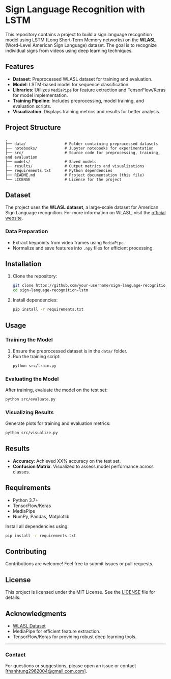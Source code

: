# Sign Language Recognition with LSTM

This repository contains a project to build a sign language recognition model using LSTM (Long Short-Term Memory networks) on the **WLASL** (Word-Level American Sign Language) dataset. The goal is to recognize individual signs from videos using deep learning techniques.

## Features
- **Dataset**: Preprocessed WLASL dataset for training and evaluation.
- **Model**: LSTM-based model for sequence classification.
- **Libraries**: Utilizes `MediaPipe` for feature extraction and TensorFlow/Keras for model implementation.
- **Training Pipeline**: Includes preprocessing, model training, and evaluation scripts.
- **Visualization**: Displays training metrics and results for better analysis.

## Project Structure
```plaintext
.
├── data/                 # Folder containing preprocessed datasets
├── notebooks/            # Jupyter notebooks for experimentation
├── src/                  # Source code for preprocessing, training, and evaluation
├── models/               # Saved models
├── results/              # Output metrics and visualizations
├── requirements.txt      # Python dependencies
├── README.md             # Project documentation (this file)
└── LICENSE               # License for the project
```

## Dataset
The project uses the **WLASL dataset**, a large-scale dataset for American Sign Language recognition. For more information on WLASL, visit the [official website](https://dxli94.github.io/WLASL/).

### Data Preparation
- Extract keypoints from video frames using `MediaPipe`.
- Normalize and save features into `.npy` files for efficient processing.

## Installation
1. Clone the repository:
   ```bash
   git clone https://github.com/your-username/sign-language-recognition-lstm.git
   cd sign-language-recognition-lstm
   ```
2. Install dependencies:
   ```bash
   pip install -r requirements.txt
   ```

## Usage
### Training the Model
1. Ensure the preprocessed dataset is in the `data/` folder.
2. Run the training script:
   ```bash
   python src/train.py
   ```

### Evaluating the Model
After training, evaluate the model on the test set:
```bash
python src/evaluate.py
```

### Visualizing Results
Generate plots for training and evaluation metrics:
```bash
python src/visualize.py
```

## Results
- **Accuracy**: Achieved XX% accuracy on the test set.
- **Confusion Matrix**: Visualized to assess model performance across classes.

## Requirements
- Python 3.7+
- TensorFlow/Keras
- MediaPipe
- NumPy, Pandas, Matplotlib

Install all dependencies using:
```bash
pip install -r requirements.txt
```

## Contributing
Contributions are welcome! Feel free to submit issues or pull requests.

## License
This project is licensed under the MIT License. See the [LICENSE](LICENSE) file for details.

## Acknowledgments
- [WLASL Dataset](https://dxli94.github.io/WLASL/)
- MediaPipe for efficient feature extraction.
- TensorFlow/Keras for providing robust deep learning tools.

---

### Contact
For questions or suggestions, please open an issue or contact [thanhtung2962004@gmail.com.com].

